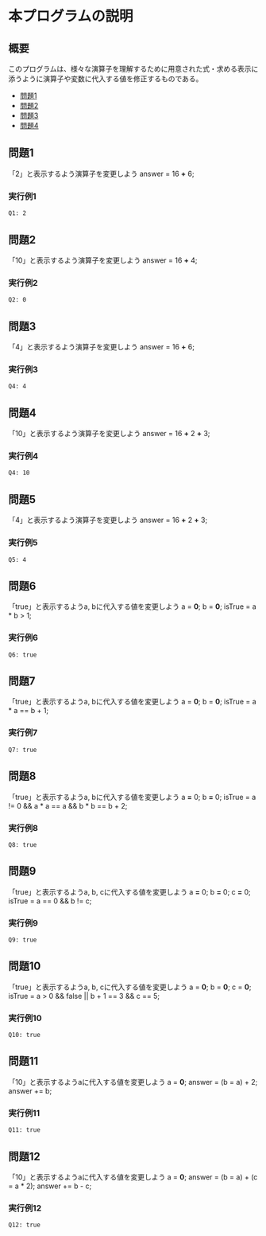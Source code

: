 # 本プログラムの説明
## 概要
このプログラムは、様々な演算子を理解するために用意された式・求める表示に添うように演算子や変数に代入する値を修正するものである。

- [問題1](#問題1)
- [問題2](#問題2)
- [問題3](#問題3)
- [問題4](#問題4)

## 問題1
「2」と表示するよう演算子を変更しよう
answer = 16 **+** 6;

### 実行例1

    Q1: 2

## 問題2
「10」と表示するよう演算子を変更しよう
answer = 16 **+** 4;

### 実行例2

    Q2: 0

## 問題3
「4」と表示するよう演算子を変更しよう
answer = 16 **+** 6;

### 実行例3

    Q4: 4

## 問題4
「10」と表示するよう演算子を変更しよう
answer = 16 **+** 2 **+** 3;

### 実行例4

    Q4: 10

## 問題5
「4」と表示するよう演算子を変更しよう
answer = 16 **+** 2 **+** 3;

### 実行例5

    Q5: 4

## 問題6
「true」と表示するようa, bに代入する値を変更しよう
a = **0**;
b = **0**;
isTrue = a * b > 1;

### 実行例6

    Q6: true

## 問題7
「true」と表示するようa, bに代入する値を変更しよう
a = **0**;
b = **0**;
isTrue = a * a == b + 1;

### 実行例7

    Q7: true

## 問題8
「true」と表示するようa, bに代入する値を変更しよう
a **=** 0;
b **=** 0;
isTrue = a != 0 && a * a == a && b * b == b + 2;

### 実行例8

    Q8: true

## 問題9
「true」と表示するようa, b, cに代入する値を変更しよう
a **=** 0;
b **=** 0;
c **=** 0;
isTrue = a == 0 && b != c;

### 実行例9

    Q9: true

## 問題10
「true」と表示するようa, b, cに代入する値を変更しよう
a = **0**;
b = **0**;
c = **0**;
isTrue = a > 0 && false || b + 1 == 3 && c == 5;

### 実行例10

    Q10: true

## 問題11
「10」と表示するようaに代入する値を変更しよう
a = **0**;
answer = (b = a) + 2;
answer += b;

### 実行例11

    Q11: true

## 問題12
「10」と表示するようaに代入する値を変更しよう
a = **0**;
answer = (b = a) + (c = a * 2);
answer += b - c;

### 実行例12

    Q12: true




